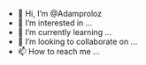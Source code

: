- 👋 Hi, I’m @Adamproloz
- 👀 I’m interested in ...
- 🌱 I’m currently learning ...
- 💞️ I’m looking to collaborate on ...
- 📫 How to reach me ...

<!---
Adamproloz/Adamproloz is a ✨ special ✨ repository because its `README.md` (this file) appears on your GitHub profile.
You can click the Preview link to take a look at your changes.
--->
